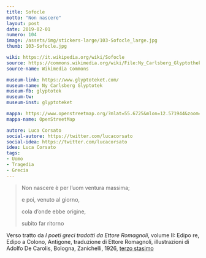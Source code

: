 ```yaml
---
title: Sofocle
motto: "Non nascere"
layout: post
date: 2019-02-01
numero: 104
image: /assets/img/stickers-large/103-Sofocle_large.jpg
thumb: 103-Sofocle.jpg

wiki: https://it.wikipedia.org/wiki/Sofocle
source: https://commons.wikimedia.org/wiki/File:Ny_Carlsberg_Glyptothek_-_Sophokles.jpg
source-name: Wikimedia Commons

museum-link: https://www.glyptoteket.com/
museum-name: Ny Carlsberg Glyptotek
museum-fb: glyptotek
museum-tw:
museum-inst: glyptoteket

mappa: https://www.openstreetmap.org/?mlat=55.6725&mlon=12.571944&zoom=15#map=15/55.6725/12.5719
mappa-name: OpenStreetMap

autore: Luca Corsato
social-autore: https://twitter.com/lucacorsato
social-idea: https://twitter.com/lucacorsato
idea: Luca Corsato
tags:
- Uomo
- Tragedia
- Grecia
---
```


> Non nascere è per l’uom ventura massima;
>
> e poi, venuto al giorno,
>
> cola d’onde ebbe origine,
>
> subito far ritorno

Verso tratto da *I poeti greci tradotti da Ettore Romagnoli*, volume II: Edipo re, Edipo a Colono, Antigone, traduzione di Ettore Romagnoli, illustrazioni di Adolfo De Carolis, Bologna, Zanichelli, 1926, [terzo stasimo](https://it.wikisource.org/wiki/Edipo_a_Colono_(Sofocle_-_Romagnoli)/Terzo_stasimo)
